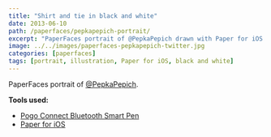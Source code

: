 ```yaml
---
title: "Shirt and tie in black and white"
date: 2013-06-10
path: /paperfaces/pepkapepich-portrait/
excerpt: "PaperFaces portrait of @PepkaPepich drawn with Paper for iOS on an iPad."
image: ../../images/paperfaces-pepkapepich-twitter.jpg
categories: [paperfaces]
tags: [portrait, illustration, Paper for iOS, black and white]
---
```


PaperFaces portrait of [@PepkaPepich](https://twitter.com/PepkaPepich).

**Tools used:**

- [Pogo Connect Bluetooth Smart Pen](https://www.amazon.com/gp/product/B009K448L4/ref=as_li_ss_tl?ie=UTF8&camp=1789&creative=390957&creativeASIN=B009K448L4&linkCode=as2&tag=mademist-20)
- [Paper for iOS](https://paper.bywetransfer.com/)
